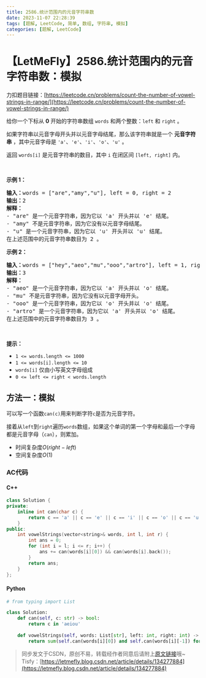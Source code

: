 ```yaml
---
title: 2586.统计范围内的元音字符串数
date: 2023-11-07 22:28:39
tags: [题解, LeetCode, 简单, 数组, 字符串, 模拟]
categories: [题解, LeetCode]
---
```


# 【LetMeFly】2586.统计范围内的元音字符串数：模拟

力扣题目链接：[https://leetcode.cn/problems/count-the-number-of-vowel-strings-in-range/](https://leetcode.cn/problems/count-the-number-of-vowel-strings-in-range/)

<p>给你一个下标从 <strong>0</strong> 开始的字符串数组 <code>words</code> 和两个整数：<code>left</code> 和 <code>right</code> 。</p>

<p>如果字符串以元音字母开头并以元音字母结尾，那么该字符串就是一个 <strong>元音字符串</strong> ，其中元音字母是 <code>'a'</code>、<code>'e'</code>、<code>'i'</code>、<code>'o'</code>、<code>'u'</code> 。</p>

<p>返回<em> </em><code>words[i]</code> 是元音字符串的数目，其中<em> </em><code>i</code> 在闭区间 <code>[left, right]</code> 内。</p>

<p>&nbsp;</p>

<p><strong>示例 1：</strong></p>

<pre>
<strong>输入：</strong>words = ["are","amy","u"], left = 0, right = 2
<strong>输出：</strong>2
<strong>解释：</strong>
- "are" 是一个元音字符串，因为它以 'a' 开头并以 'e' 结尾。
- "amy" 不是元音字符串，因为它没有以元音字母结尾。
- "u" 是一个元音字符串，因为它以 'u' 开头并以 'u' 结尾。
在上述范围中的元音字符串数目为 2 。
</pre>

<p><strong>示例 2：</strong></p>

<pre>
<strong>输入：</strong>words = ["hey","aeo","mu","ooo","artro"], left = 1, right = 4
<strong>输出：</strong>3
<strong>解释：</strong>
- "aeo" 是一个元音字符串，因为它以 'a' 开头并以 'o' 结尾。
- "mu" 不是元音字符串，因为它没有以元音字母开头。
- "ooo" 是一个元音字符串，因为它以 'o' 开头并以 'o' 结尾。
- "artro" 是一个元音字符串，因为它以 'a' 开头并以 'o' 结尾。
在上述范围中的元音字符串数目为 3 。
</pre>

<p>&nbsp;</p>

<p><strong>提示：</strong></p>

<ul>
	<li><code>1 &lt;= words.length &lt;= 1000</code></li>
	<li><code>1 &lt;= words[i].length &lt;= 10</code></li>
	<li><code>words[i]</code> 仅由小写英文字母组成</li>
	<li><code>0 &lt;= left &lt;= right &lt; words.length</code></li>
</ul>


    
## 方法一：模拟

可以写一个函数```can(c)```用来判断字符```c```是否为元音字符。

接着从```left```到```right```遍历```words```数组，如果这个单词的第一个字母和最后一个字母都是元音字母（```can```），则累加。

+ 时间复杂度$O(right - left)$
+ 空间复杂度$O(1)$

### AC代码

#### C++

```cpp
class Solution {
private:
    inline int can(char c) {
        return c == 'a' || c == 'e' || c == 'i' || c == 'o' || c == 'u';
    }
public:
    int vowelStrings(vector<string>& words, int l, int r) {
        int ans = 0;
        for (int i = l; i <= r; i++) {
            ans += can(words[i][0]) && can(words[i].back());
        }
        return ans;
    }
};
```

#### Python

```python
# from typing import List

class Solution:
    def can(self, c: str) -> bool:
        return c in 'aeiou'
    
    def vowelStrings(self, words: List[str], left: int, right: int) -> int:
        return sum(self.can(words[i][0]) and self.can(words[i][-1]) for i in range(left, right + 1))
```

> 同步发文于CSDN，原创不易，转载经作者同意后请附上[原文链接](https://blog.letmefly.xyz/2023/11/07/LeetCode%202586.%E7%BB%9F%E8%AE%A1%E8%8C%83%E5%9B%B4%E5%86%85%E7%9A%84%E5%85%83%E9%9F%B3%E5%AD%97%E7%AC%A6%E4%B8%B2%E6%95%B0/)哦~
> Tisfy：[https://letmefly.blog.csdn.net/article/details/134277884](https://letmefly.blog.csdn.net/article/details/134277884)
